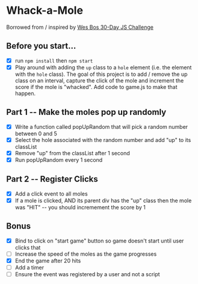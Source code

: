 # Whack-a-Mole

Borrowed from / inspired by [Wes Bos 30-Day JS Challenge](https://github.com/wesbos/JavaScript30/tree/master/30%20-%20Whack%20A%20Mole)

## Before you start...

- [x] run `npm install` then `npm start`
- [x] Play around with adding the `up` class to a `hole` element (i.e. the element with the `hole` class). The goal of this project is to add / remove the up class on an interval, capture the click of the mole and increment the score if the mole is "whacked". Add code to game.js to make that happen.

## Part 1 -- Make the moles pop up randomly

- [x] Write a function called popUpRandom that will pick a random number between 0 and 5
- [x] Select the hole associated with the random number and add "up" to its classList
- [x] Remove "up" from the classList after 1 second
- [x] Run popUpRandom every 1 second

## Part 2 -- Register Clicks

- [x] Add a click event to all moles
- [x] If a mole is clicked, AND its parent div has the "up" class then the mole was "HIT" -- you should incremement the score by 1

## Bonus

- [x] Bind to click on "start game" button so game doesn't start until user clicks that
- [ ] Increase the speed of the moles as the game progresses
- [x] End the game after 20 hits
- [ ] Add a timer
- [ ] Ensure the event was registered by a user and not a script

